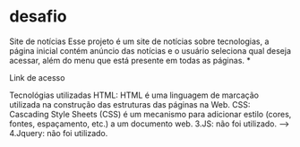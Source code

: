 # desafio
Site de notícias
Esse projeto é um site de notícias sobre tecnologias, a página inicial contém anúncio das notícias e o usuário seleciona qual deseja acessar, além do menu que está presente em todas as páginas. *

Link de acesso


Tecnológias utilizadas
HTML: HTML é uma linguagem de marcação utilizada na construção das estruturas das páginas na Web.
CSS: Cascading Style Sheets (CSS) é um mecanismo para adicionar estilo (cores, fontes, espaçamento, etc.) a um documento web. 3.JS: não foi utilizado. --> 4.Jquery: não foi utilizado.
